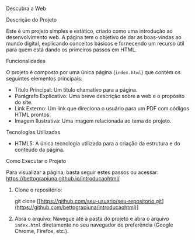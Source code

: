 Descubra a Web

Descrição do Projeto

Este é um projeto simples e estático, criado como uma introdução ao desenvolvimento web. A página tem o objetivo de dar as boas-vindas 
ao mundo digital, explicando conceitos básicos e fornecendo um recurso útil para quem está dando os primeiros passos em HTML.

Funcionalidades

O projeto é composto por uma única página (`index.html`) que contém os seguintes elementos principais:

* Título Principal: Um título chamativo para a página.
* Parágrafo Explicativo: Uma breve descrição sobre a web e o propósito do site.
* Link Externo: Um link que direciona o usuário para um PDF com códigos HTML prontos.
* Imagem Ilustrativa: Uma imagem relacionada ao tema do projeto.

Tecnologias Utilizadas

* HTML5: A única tecnologia utilizada para a criação da estrutura e do conteúdo da página.

Como Executar o Projeto

Para visualizar a página, basta seguir estes passos ou acessar: https://bettograpiuna.github.io/introducaohtml/

1.  Clone o repositório:
    
    git clone [[https://github.com/seu-usuario/seu-repositorio.git](https://github.com/bettograpiuna/introducaohtml)]
    
3.  Abra o arquivo:
    Navegue até a pasta do projeto e abra o arquivo `index.html` diretamente no seu navegador de preferência (Google Chrome, Firefox, etc.).
